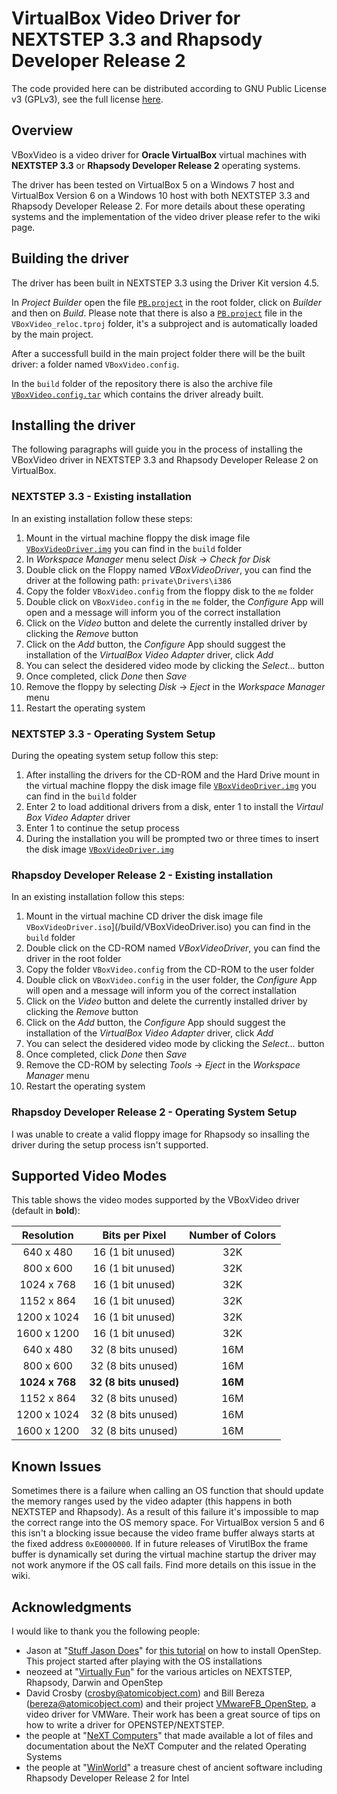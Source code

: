 # VirtualBox Video Driver for NEXTSTEP 3.3 and Rhapsody Developer Release 2

The code provided here can be distributed according to GNU Public License v3 (GPLv3), see the full license [here](/COPYNG).

## Overview

VBoxVideo is a video driver for **Oracle VirtualBox** virtual machines with **NEXTSTEP 3.3** or **Rhapsody Developer Release 2** operating systems.

The driver has been tested on VirtualBox 5 on a Windows 7 host and VirtualBox Version 6 on a Windows 10 host with both NEXTSTEP 3.3 and Rhapsody Developer Release 2.
For more details about these operating systems and the implementation of the video driver please refer to the wiki page.

## Building the driver

The driver has been built in NEXTSTEP 3.3 using the Driver Kit version 4.5.

In _Project Builder_ open the file [`PB.project`](/PB.project) in the root folder, click on _Builder_ and then on _Build_. Please note that there is also a [`PB.project`](/VBoxVideo_reloc.tproj/PB.project) file in the `VBoxVideo_reloc.tproj` folder, it's a subproject and is automatically loaded by the main project.

After a successfull build in the main project folder there will be the built driver: a folder named `VBoxVideo.config`.

In the `build` folder of the repository there is also the archive file [`VBoxVideo.config.tar`](/build/VBoxVideo.config.tar) which contains the driver already built.

## Installing the driver

The following paragraphs will guide you in the process of installing the VBoxVideo driver in NEXTSTEP 3.3 and Rhapsody Developer Release 2 on VirtualBox.

### NEXTSTEP 3.3 - Existing installation

In an existing installation follow these steps:

1. Mount in the virtual machine floppy the disk image file [`VBoxVideoDriver.img`](/build/VBoxVideoDriver.img) you can find in the `build` folder
2. In _Workspace Manager_ menu select _Disk_ -> _Check for Disk_
3. Double click on the Floppy named _VBoxVideoDriver_, you can find the driver at the following path: `private\Drivers\i386`
4. Copy the folder `VBoxVideo.config` from the floppy disk to the `me` folder
5. Double click on `VBoxVideo.config` in the `me` folder, the _Configure_ App will open and a message will inform you of the correct installation
6. Click on the _Video_ button and delete the currently installed driver by clicking the _Remove_ button
7. Click on the _Add_ button, the _Configure_ App should suggest the installation of the _VirtualBox Video Adapter_ driver, click _Add_
8. You can select the desidered video mode by clicking the _Select..._ button
9. Once completed, click _Done_ then _Save_
10. Remove the floppy by selecting _Disk_ -> _Eject_ in the _Workspace Manager_ menu
11. Restart the operating system

### NEXTSTEP 3.3 - Operating System Setup

During the opeating system setup follow this step:

1. After installing the drivers for the CD-ROM and the Hard Drive mount in the virtual machine floppy the disk image file [`VBoxVideoDriver.img`](/build/VBoxVideoDriver.img) you can find in the `build` folder
2. Enter 2 to load additional drivers from a disk, enter 1 to install the _Virtaul Box Video Adapter_ driver
3. Enter 1 to continue the setup process
4. During the installation you will be prompted two or three times to insert the disk image [`VBoxVideoDriver.img`](/build/VBoxVideoDriver.img)

### Rhapsdoy Developer Release 2 - Existing installation

In an existing installation follow this steps:

1. Mount in the virtual machine CD driver the disk image file `VBoxVideoDriver.iso`](/build/VBoxVideoDriver.iso) you can find in the `build` folder
2. Double click on the CD-ROM named _VBoxVideoDriver_, you can find the driver in the root folder
3. Copy the folder `VBoxVideo.config` from the CD-ROM to the user folder
4. Double click on `VBoxVideo.config` in the user folder, the _Configure_ App will open and a message will inform you of the correct installation
5. Click on the _Video_ button and delete the currently installed driver by clicking the _Remove_ button
6. Click on the _Add_ button, the _Configure_ App should suggest the installation of the _VirtualBox Video Adapter_ driver, click _Add_
7. You can select the desidered video mode by clicking the _Select..._ button
8. Once completed, click _Done_ then _Save_
9. Remove the CD-ROM by selecting _Tools_ -> _Eject_ in the _Workspace Manager_ menu
10. Restart the operating system

### Rhapsdoy Developer Release 2 - Operating System Setup

I was unable to create a valid floppy image for Rhapsody so insalling the driver during the setup process isn't supported.

## Supported Video Modes

This table shows the video modes supported by the VBoxVideo driver (default in __bold__):

| Resolution | Bits per Pixel | Number of Colors|
|:----------:|:---:|:-----:|
| 640 x 480 | 16 (1 bit unused)| 32K |
| 800 x 600 | 16 (1 bit unused)| 32K |
| 1024 x 768 | 16 (1 bit unused)| 32K |
| 1152 x 864 | 16 (1 bit unused)| 32K |
| 1200 x 1024 | 16 (1 bit unused)| 32K |
| 1600 x 1200 | 16 (1 bit unused)| 32K |
| 640 x 480 | 32 (8 bits unused)| 16M |
| 800 x 600 | 32 (8 bits unused)| 16M |
| __1024 x 768__ |  __32__ __(8 bits unused)__| __16M__ |
| 1152 x 864 | 32 (8 bits unused)| 16M |
| 1200 x 1024 | 32 (8 bits unused)| 16M |
| 1600 x 1200 | 32 (8 bits unused)| 16M |

## Known Issues

Sometimes there is a failure when calling an OS function that should update the memory ranges used by the video adapter (this happens in both NEXTSTEP and Rhapsody). As a result of this failure it's impossible to map the correct range into the OS memory space. For VirtualBox version 5 and 6 this isn't a blocking issue because the video frame buffer always starts at the fixed address `0xE0000000`. If in future releases of VirutlBox the frame buffer is dynamically set during the virtual machine startup the driver may not work anymore if the OS call fails. Find more details on this issue in the wiki.

## Acknowledgments

I would like to thank you the following people:

* Jason at "[Stuff Jason Does](http://stuffjasondoes.com/)" for [this tutorial](http://stuffjasondoes.com/2018/07/25/installing-nextstep-os-openstep-on-virtualbox-in-2018/) on how to install OpenStep. This project started after playing with the OS installations
* neozeed at "[Virtually Fun](https://virtuallyfun.com/wordpress/)" for the various articles on NEXTSTEP, Rhapsody, Darwin and OpenStep
* David Crosby (crosby@atomicobject.com) and Bill Bereza (bereza@atomicobject.com) and their project [VMwareFB_OpenStep](https://github.com/atomicobject/VMWareFB_OpenStep), a video driver for VMWare. Their work has been a great source of tips on how to write a driver for OPENSTEP/NEXTSTEP.
* the people at "[NeXT Computers](http://www.nextcomputers.org/)" that made available a lot of files and documentation about the NeXT Computer and the related Operating Systems
* the people at "[WinWorld](https://winworldpc.com/home)" a treasure chest of ancient software including Rhapsody Developer Release 2 for Intel
